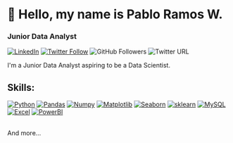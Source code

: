 # 👋 Hello, my name is Pablo Ramos W.
### Junior Data Analyst


[![LinkedIn](https://img.shields.io/badge/LinkedIn-0077B5?style=for-the-badge&logo=linkedin&logoColor=white)](https://www.linkedin.com/in/pablo-ramos-39a757230/)
[![Twitter Follow](twitter/url?url=https%3A%2F%2Fshields.io)](https://twitter.com/pablojrw)
![GitHub Followers](https://img.shields.io/github/Followers/PabloJRW?style=Social)
![Twitter URL](https://img.shields.io/twitter/url?style=social)

I'm a Junior Data Analyst aspiring to be a Data Scientist.

## Skills:
[![Python](https://img.shields.io/badge/Python-yellow?style=for-the-badge&logo=python&labelColor=101010&logoColor=white)]()
[![Pandas](https://img.shields.io/badge/Pandas-red?style=for-the-badge&logo=pandas&labelColor=101010)]()
[![Numpy](https://img.shields.io/badge/Numpy-4479A1?style=for-the-badge&logo=numpy&logoColor=white&labelColor=101010)]()
[![Matplotlib](https://img.shields.io/badge/matplotlib-4479A1?style=for-the-badge&logo=matplotlib-pyplot)]()
[![Seaborn](https://img.shields.io/badge/Seaborn-blue?style=for-the-badge&logo=seaborn)]()
[![sklearn](https://img.shields.io/badge/sklearn-4479A1?style=for-the-badge&logo=seaborn&logoColor=white&labelColor=101010)]()
[![MySQL](https://img.shields.io/badge/MySQL-4479A1?style=for-the-badge&logo=mysql&logoColor=white&labelColor=101010)]()
[![Excel](https://img.shields.io/badge/Excel-217346?style=for-the-badge&logo=microsoft-excel&logoColor=white&labelColor=101010)]()
[![PowerBI](https://img.shields.io/badge/PowerBI-yellow?style=for-the-badge&logo=microsoft-powerbi&logoColor=white&labelColor=101010)]()

</br>
And more...
